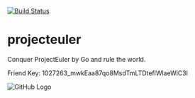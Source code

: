 [![Build Status](https://travis-ci.org/jackytck/projecteuler.svg?branch=master)](https://travis-ci.org/jackytck/projecteuler)
# projecteuler
Conquer ProjectEuler by Go and rule the world.

Friend Key:
1027263_mwkEaa87qo8MsdTmLTDteflWlaeWiC3l

![GitHub Logo](https://projecteuler.net/profile/jackytck.png)
